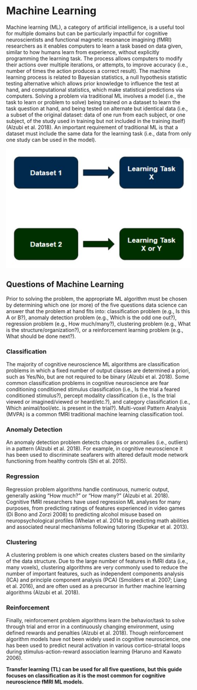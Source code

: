# Machine Learning

Machine learning (ML), a category of artificial intelligence, is a useful tool for multiple domains but can be particularly impactful for cognitive neuroscientists and functional magnetic resonance imagining (fMRI) researchers as it enables computers to learn a task based on data given, similar to how humans learn from experience, without explicitly programming the learning task. The process allows computers to modify their actions over multiple iterations, or attempts, to improve accuracy (i.e., number of times the action produces a correct result). The machine learning process is related to Bayesian statistics, a null hypothesis statistic testing alternative which allows prior knowledge to influence the test at hand, and computational statistics, which make statistical predictions via computers. Solving a problem via traditional ML involves a model (i.e., the task to learn or problem to solve) being trained on a dataset to learn the task question at hand, and being tested on alternate but identical data (i.e., a subset of the original dataset: data of one run from each subject, or one subject, of the study used in training but not included in the training itself) (Alzubi et al. 2018). An important requirement of traditional ML is that a dataset must include the same data for the learning task (i.e., data from only one study can be used in the model).

![Traditional Machine Learning](images/traditionalML.JPG)

## Questions of Machine Learning

Prior to solving the problem, the appropriate ML algorithm must be chosen by determining which one (or more) of the five questions data science can answer that the problem at hand fits into: classification problem (e.g., Is this A or B?), anomaly detection problem (e.g., Which is the odd one out?), regression problem (e.g., How much/many?), clustering problem (e.g., What is the structure/organization?), or a reinforcement learning problem (e.g., What should be done next?). 

### Classification
The majority of cognitive neuroscience ML algorithms are classification problems in which a fixed number of output classes are determined a priori, such as Yes/No, but are not required to be binary (Alzubi et al. 2018). Some common classification problems in cognitive neuroscience are fear conditioning conditioned stimulus classification (i.e., Is the trial a feared conditioned stimulus?), percept modality classification (i.e., Is the trial viewed or imagined/viewed or heard/etc.?), and category classification (i.e., Which animal/tool/etc. is present in the trial?). Multi-voxel Pattern Analysis (MVPA) is a common fMRI traditional machine learning classification tool. 

### Anomaly Detection
An anomaly detection problem detects changes or anomalies (i.e., outliers) in a pattern (Alzubi et al. 2018). For example, in cognitive neuroscience it has been used to discriminate seafarers with altered default mode network functioning from healthy controls (Shi et al. 2015). 

### Regression
Regression problem algorithms handle continuous, numeric output, generally asking “How much?” or “How many?” (Alzubi et al. 2018). Cognitive fMRI researchers have used regression ML analyses for many purposes, from predicting ratings of features experienced in video games (Di Bono and Zorzi 2008) to predicting alcohol misuse based on neuropsychological profiles (Whelan et al. 2014) to predicting math abilities and associated neural mechanisms following tutoring (Supekar et al. 2013). 

### Clustering
A clustering problem is one which creates clusters based on the similarity of the data structure. Due to the large number of features in fMRI data (i.e., many voxels), clustering algorithms are very commonly used to reduce the number of important features, such as independent components analysis (ICA) and principle component analysis (PCA) (Smolders et al. 2007; Liang et al. 2016), and are often used as a precursor in further machine learning algorithms (Alzubi et al. 2018). 

### Reinforcement
Finally, reinforcement problem algorithms learn the behavior/task to solve through trial and error in a continuously changing environment, using defined rewards and penalties (Alzubi et al. 2018). Though reinforcement algorithm models have not been widely used in cognitive neuroscience, one has been used to predict neural activation in various cortico-striatal loops during stimulus-action-reward association learning (Haruno and Kawato 2006). 


**Transfer learning (TL) can be used for all five questions, but this guide focuses on classification as it is the most common for cognitive neuroscience fMRI ML models.**